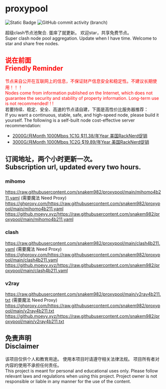 # proxypool

![Static Badge](https://img.shields.io/badge/ss|ssr|vmess|vless|trojan-free-orange)
![GitHub commit activity (branch)](https://img.shields.io/github/commit-activity/w/snakem982/proxypool?color=DC52FC)


超级clash节点池聚合.
蛋痒了就更新。
欢迎star，共享免费节点。
<br/>
Super clash node pool aggregation.
Update when I have time.
Welcome to star and share free nodes.

## <font color="red">说在前面<br/>Friendly Reminder</font>
<font color="red">节点来自公开在互联网上的信息，不保证财产信息安全和稳定性。不建议长期使用！！！<br/>
Nodes come from information published on the Internet,
which does not guarantee the security and stability of property information.
Long-term use is not recommended! ! !</font><br/>
若要持续、稳定、安全、高速的节点请自建，下面是高性价比服务器推荐：<br/>
If you want a continuous, stable, safe, and high-speed node, please build it yourself.
The following is a self-built node cost-effective server recommendation:
- [2000G/月Month 1000Mbps 1C1G $11.38/年Year 美国RackNerd促销](https://my.racknerd.com/aff.php?aff=8613 "美国RackNerd")
- [3000G/月Month 1000Mbps 1C2G $19.89/年Year 美国RackNerd促销](https://my.racknerd.com/aff.php?aff=8613 "美国RackNerd")

## 订阅地址，两个小时更新一次。<br/>Subscription url, updated every two hours.
### mihomo
https://raw.githubusercontent.com/snakem982/proxypool/main/mihomo4b211.yaml  (需要魔法 Need Proxy)
https://ghproxy.com/https://raw.githubusercontent.com/snakem982/proxypool/main/mihomo4b211.yaml
https://github.moeyy.xyz/https://raw.githubusercontent.com/snakem982/proxypool/main/mihomo4b211.yaml
### clash
https://raw.githubusercontent.com/snakem982/proxypool/main/clash4b211.yaml  (需要魔法 Need Proxy)
https://ghproxy.com/https://raw.githubusercontent.com/snakem982/proxypool/main/clash4b211.yaml
https://github.moeyy.xyz/https://raw.githubusercontent.com/snakem982/proxypool/main/clash4b211.yaml
### v2ray
https://raw.githubusercontent.com/snakem982/proxypool/main/v2ray4b211.txt  (需要魔法 Need Proxy)
https://ghproxy.com/https://raw.githubusercontent.com/snakem982/proxypool/main/v2ray4b211.txt
https://github.moeyy.xyz/https://raw.githubusercontent.com/snakem982/proxypool/main/v2ray4b211.txt


## 免责声明 <br/>Disclaimer
该项目仅供个人和教育用途。
使用本项目时请遵守相关法律法规。
项目所有者对内容的使用不承担任何责任。
<br/>
This project is meant for personal and educational uses only.
Please follow relevant laws and regulations when using this project.
Project owner is not responsible or liable in any manner for the use of the content.
